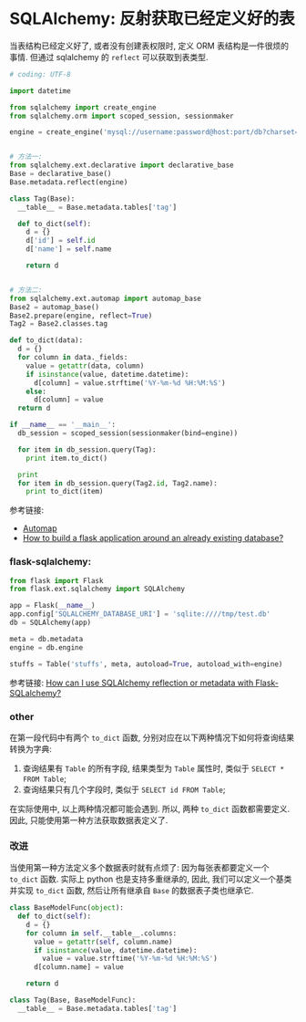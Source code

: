 # SQLAlchemy: 反射获取已经定义好的表
当表结构已经定义好了, 或者没有创建表权限时, 定义 ORM 表结构是一件很烦的事情. 但通过 sqlalchemy 的 `reflect` 可以获取到表类型.

```python
# coding: UTF-8

import datetime

from sqlalchemy import create_engine
from sqlalchemy.orm import scoped_session, sessionmaker

engine = create_engine('mysql://username:password@host:port/db?charset=utf8', convert_unicode=True, echo=False)


# 方法一:
from sqlalchemy.ext.declarative import declarative_base
Base = declarative_base()
Base.metadata.reflect(engine)

class Tag(Base):
  __table__ = Base.metadata.tables['tag']

  def to_dict(self):
    d = {}
    d['id'] = self.id
    d['name'] = self.name

    return d


# 方法二:
from sqlalchemy.ext.automap import automap_base
Base2 = automap_base()
Base2.prepare(engine, reflect=True)
Tag2 = Base2.classes.tag

def to_dict(data):
  d = {}
  for column in data._fields:
    value = getattr(data, column)
    if isinstance(value, datetime.datetime):
      d[column] = value.strftime('%Y-%m-%d %H:%M:%S')
    else:
      d[column] = value
  return d

if __name__ == '__main__':
  db_session = scoped_session(sessionmaker(bind=engine))

  for item in db_session.query(Tag):
    print item.to_dict()

  print
  for item in db_session.query(Tag2.id, Tag2.name):
    print to_dict(item)
```

参考链接:
- [Automap](http://docs.sqlalchemy.org/en/latest/orm/extensions/automap.html)
- [How to build a flask application around an already existing database?](http://stackoverflow.com/questions/17652937/how-to-build-a-flask-application-around-an-already-existing-database)

### flask-sqlalchemy:
```python
from flask import Flask
from flask.ext.sqlalchemy import SQLAlchemy

app = Flask(__name__)
app.config['SQLALCHEMY_DATABASE_URI'] = 'sqlite:////tmp/test.db'
db = SQLAlchemy(app)

meta = db.metadata
engine = db.engine

stuffs = Table('stuffs', meta, autoload=True, autoload_with=engine)
```

参考链接: [How can I use SQLAlchemy reflection or metadata with Flask- SQLalchemy?](https://www.reddit.com/r/flask/comments/31etxm/how_can_i_use_sqlalchemy_reflection_or_metadata/)


### other
在第一段代码中有两个 `to_dict` 函数, 分别对应在以下两种情况下如何将查询结果转换为字典:
1. 查询结果有 `Table` 的所有字段, 结果类型为 `Table` 属性时, 类似于 `SELECT * FROM Table`;
2. 查询结果只有几个字段时, 类似于 `SELECT id FROM Table`;

在实际使用中, 以上两种情况都可能会遇到. 所以, 两种 `to_dict` 函数都需要定义.
因此, 只能使用第一种方法获取数据表定义了.

### 改进
当使用第一种方法定义多个数据表时就有点烦了: 因为每张表都要定义一个 `to_dict` 函数.
实际上 python 也是支持多重继承的, 因此, 我们可以定义一个基类并实现 `to_dict` 函数,
然后让所有继承自 `Base` 的数据表子类也继承它.
```python
class BaseModelFunc(object):
  def to_dict(self):
    d = {}
    for column in self.__table__.columns:
      value = getattr(self, column.name)
      if isinstance(value, datetime.datetime):
        value = value.strftime('%Y-%m-%d %H:%M:%S')
      d[column.name] = value

    return d

class Tag(Base, BaseModelFunc):
  __table__ = Base.metadata.tables['tag']
```
